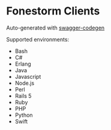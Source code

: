 # Fonestorm Clients

Auto-generated with [swagger-codegen](https://github.com/swagger-api/swagger-codegen)

Supported environments:

- Bash
- C#
- Erlang
- Java
- Javascript
- Node.js
- Perl
- Rails 5
- Ruby
- PHP
- Python
- Swift
